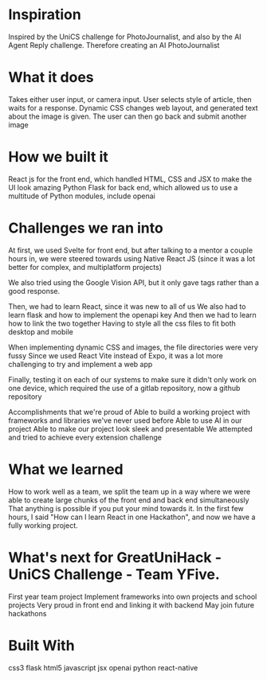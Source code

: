 # Inspiration
Inspired by the UniCS challenge for PhotoJournalist, and also by the AI Agent Reply challenge. Therefore creating an AI PhotoJournalist

# What it does
Takes either user input, or camera input. User selects style of article, then waits for a response. Dynamic CSS changes web layout, and generated text about the image is given. The user can then go back and submit another image

# How we built it
React js for the front end, which handled HTML, CSS and JSX to make the UI look amazing Python Flask for back end, which allowed us to use a multitude of Python modules, include openai

# Challenges we ran into
At first, we used Svelte for front end, but after talking to a mentor a couple hours in, we were steered towards using Native React JS (since it was a lot better for complex, and multiplatform projects)

We also tried using the Google Vision API, but it only gave tags rather than a good response.

Then, we had to learn React, since it was new to all of us We also had to learn flask and how to implement the openapi key And then we had to learn how to link the two together Having to style all the css files to fit both desktop and mobile

When implementing dynamic CSS and images, the file directories were very fussy Since we used React Vite instead of Expo, it was a lot more challenging to try and implement a web app

Finally, testing it on each of our systems to make sure it didn't only work on one device, which required the use of a gitlab repository, now a github repository

Accomplishments that we're proud of
Able to build a working project with frameworks and libraries we've never used before Able to use AI in our project Able to make our project look sleek and presentable We attempted and tried to achieve every extension challenge

# What we learned
How to work well as a team, we split the team up in a way where we were able to create large chunks of the front end and back end simultaneously That anything is possible if you put your mind towards it. In the first few hours, I said "How can I learn React in one Hackathon", and now we have a fully working project.

# What's next for GreatUniHack - UniCS Challenge - Team YFive.
First year team project Implement frameworks into own projects and school projects Very proud in front end and linking it with backend May join future hackathons

# Built With
css3
flask
html5
javascript
jsx
openai
python
react-native
